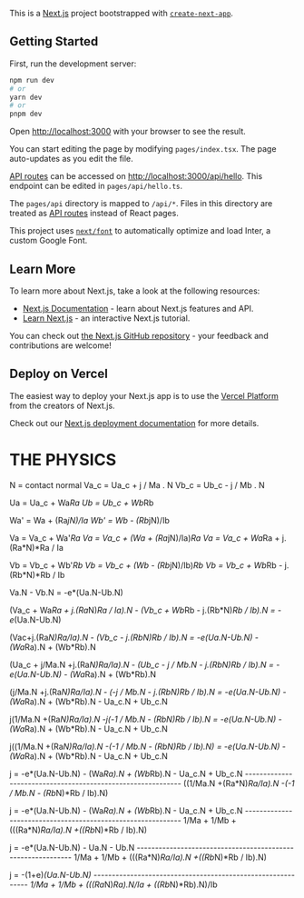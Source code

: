 This is a [Next.js](https://nextjs.org/) project bootstrapped with [`create-next-app`](https://github.com/vercel/next.js/tree/canary/packages/create-next-app).

## Getting Started

First, run the development server:

```bash
npm run dev
# or
yarn dev
# or
pnpm dev
```

Open [http://localhost:3000](http://localhost:3000) with your browser to see the result.

You can start editing the page by modifying `pages/index.tsx`. The page auto-updates as you edit the file.

[API routes](https://nextjs.org/docs/api-routes/introduction) can be accessed on [http://localhost:3000/api/hello](http://localhost:3000/api/hello). This endpoint can be edited in `pages/api/hello.ts`.

The `pages/api` directory is mapped to `/api/*`. Files in this directory are treated as [API routes](https://nextjs.org/docs/api-routes/introduction) instead of React pages.

This project uses [`next/font`](https://nextjs.org/docs/basic-features/font-optimization) to automatically optimize and load Inter, a custom Google Font.

## Learn More

To learn more about Next.js, take a look at the following resources:

- [Next.js Documentation](https://nextjs.org/docs) - learn about Next.js features and API.
- [Learn Next.js](https://nextjs.org/learn) - an interactive Next.js tutorial.

You can check out [the Next.js GitHub repository](https://github.com/vercel/next.js/) - your feedback and contributions are welcome!

## Deploy on Vercel

The easiest way to deploy your Next.js app is to use the [Vercel Platform](https://vercel.com/new?utm_medium=default-template&filter=next.js&utm_source=create-next-app&utm_campaign=create-next-app-readme) from the creators of Next.js.

Check out our [Next.js deployment documentation](https://nextjs.org/docs/deployment) for more details.




# THE PHYSICS

N = contact normal
Va_c = Ua_c + j / Ma . N
Vb_c = Ub_c - j / Mb . N

Ua = Ua_c + Wa*Ra
Ub = Ub_c + Wb*Rb

Wa' = Wa + (Ra*jN)/Ia
Wb' = Wb - (Rb*jN)/Ib

Va = Va_c + Wa'*Ra
Va = Va_c + (Wa + (Ra*jN)/Ia)*Ra
Va = Va_c + Wa*Ra + j.(Ra*N)*Ra / Ia

Vb = Vb_c + Wb'*Rb
Vb = Vb_c + (Wb - (Rb*jN)/Ib)*Rb
Vb = Vb_c + Wb*Rb - j.(Rb*N)*Rb / Ib

Va.N - Vb.N = -e*(Ua.N-Ub.N)


(Va_c + Wa*Ra + j.(Ra*N)*Ra / Ia).N -  (Vb_c + Wb*Rb - j.(Rb*N)*Rb / Ib).N = -e*(Ua.N-Ub.N)

(Vac+j.(Ra*N)*Ra/Ia).N - (Vb_c - j.(Rb*N)*Rb / Ib).N = -e*(Ua.N-Ub.N) - (Wa*Ra).N + (Wb*Rb).N


(Ua_c + j/Ma.N +j.(Ra*N)*Ra/Ia).N - (Ub_c - j / Mb.N - j.(Rb*N)*Rb / Ib).N = -e*(Ua.N-Ub.N) - (Wa*Ra).N + (Wb*Rb).N


(j/Ma.N +j.(Ra*N)*Ra/Ia).N - (-j / Mb.N - j.(Rb*N)*Rb / Ib).N = -e*(Ua.N-Ub.N) - (Wa*Ra).N + (Wb*Rb).N - Ua_c.N + Ub_c.N

j(1/Ma.N +(Ra*N)*Ra/Ia).N -j(-1 / Mb.N - (Rb*N)*Rb / Ib).N = -e*(Ua.N-Ub.N) - (Wa*Ra).N + (Wb*Rb).N - Ua_c.N + Ub_c.N

j((1/Ma.N +(Ra*N)*Ra/Ia).N -(-1 / Mb.N - (Rb*N)*Rb / Ib).N) = -e*(Ua.N-Ub.N) - (Wa*Ra).N + (Wb*Rb).N - Ua_c.N + Ub_c.N


j = -e*(Ua.N-Ub.N) - (Wa*Ra).N + (Wb*Rb).N - Ua_c.N + Ub_c.N
    ------------------------------------------------------------
    ((1/Ma.N +(Ra*N)*Ra/Ia).N -(-1 / Mb.N - (Rb*N)*Rb / Ib).N)

j = -e*(Ua.N-Ub.N) - (Wa*Ra).N + (Wb*Rb).N - Ua_c.N + Ub_c.N
    ------------------------------------------------------------
    1/Ma + 1/Mb + (((Ra*N)*Ra/Ia).N +((Rb*N)*Rb / Ib).N)


j = -e*(Ua.N-Ub.N) - Ua.N - Ub.N
    ------------------------------------------------------------
    1/Ma + 1/Mb + (((Ra*N)*Ra/Ia).N +((Rb*N)*Rb / Ib).N)

j = -(1+e)*(Ua.N-Ub.N)
    ------------------------------------------------------------
    1/Ma + 1/Mb + (((Ra*N)*Ra).N/Ia + ((Rb*N)*Rb).N)/Ib
